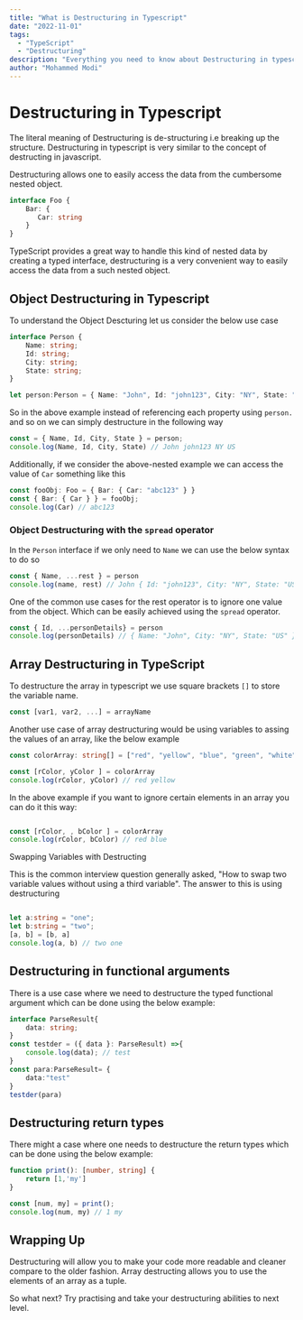 ```yaml
---
title: "What is Destructuring in Typescript"
date: "2022-11-01"
tags:
  - "TypeScript"
  - "Destructuring"
description: "Everything you need to know about Destructuring in typescript, How destructring the object and array can be done using typescript"
author: "Mohammed Modi"
---
```


# Destructuring in Typescript

The literal meaning of Destructuring is de-structuring i.e breaking up the structure. Destructuring in typescript is very similar to the concept of destructing in javascript.

Destructuring allows one to easily access the data from the cumbersome nested object. 

```typescript
interface Foo {
    Bar: {
       Car: string 
    }
}
```
TypeScript provides a great way to handle this kind of nested data by creating a typed interface, destructuring is a very convenient way to easily access the data from a such nested object.

## Object Destructuring in Typescript

To understand the Object Descturing let us consider the below use case

```typescript
interface Person {
    Name: string;
    Id: string;
    City: string;
    State: string;
}

let person:Person = { Name: "John", Id: "john123", City: "NY", State: "US" };
```

So in the above example instead of referencing each property using `person.` and so on we can simply destructure in the following way

```typescript
const = { Name, Id, City, State } = person;
console.log(Name, Id, City, State) // John john123 NY US
```

Additionally, if we consider the above-nested example we can access the value of `Car` something like this

```typescript
const fooObj: Foo = { Bar: { Car: "abc123" } }
const { Bar: { Car } } = fooObj;
console.log(Car) // abc123
```

### Object Destructuring with the `spread` operator

In the `Person` interface if we only need to `Name` we can use the below syntax to do so

```typescript
const { Name, ...rest } = person
console.log(name, rest) // John { Id: "john123", City: "NY", State: "US" }
```

One of the common use cases for the rest operator is to ignore one value from the object. Which can be easily achieved using the `spread` operator. 

```typescript
const { Id, ...personDetails} = person
console.log(personDetails) // { Name: "John", City: "NY", State: "US" }
```

## Array Destructuring in TypeScript

To destructure the array in typescript we use square brackets `[]` to store the variable name.

```typescript
const [var1, var2, ...] = arrayName
```

Another use case of array destructuring would be using variables to assing the values of an array, like the below example

```typescript
const colorArray: string[] = ["red", "yellow", "blue", "green", "white", "black"]

const [rColor, yColor ] = colorArray
console.log(rColor, yColor) // red yellow

```

In the above example if you want to ignore certain elements in an array you can do it this way:

```typescript

const [rColor, , bColor ] = colorArray
console.log(rColor, bColor) // red blue

```

Swapping Variables with Destructing

This is the common interview question generally asked, "How to swap two variable values without using a third variable". The answer to this is using destructuring

```typescript

let a:string = "one";
let b:string = "two";
[a, b] = [b, a]
console.log(a, b) // two one

```

## Destructuring in functional arguments

There is a use case where we need to destructure the typed functional argument which can be done using the below example:

```typescript
interface ParseResult{
    data: string;
}
const testder = ({ data }: ParseResult) =>{
    console.log(data); // test
}
const para:ParseResult= {
    data:"test"
}
testder(para)
```

## Destructuring return types

There might a case where one needs to destructure the return types which can be done using the below example:

```typescript
function print(): [number, string] {
    return [1,'my']
}

const [num, my] = print();
console.log(num, my) // 1 my
```

## Wrapping Up

Destructuring will allow you to make your code more readable and cleaner compare to the older fashion. Array destructing allows you to use the elements of an array as a tuple. 

So what next? Try practising and take your destructuring abilities to next level.